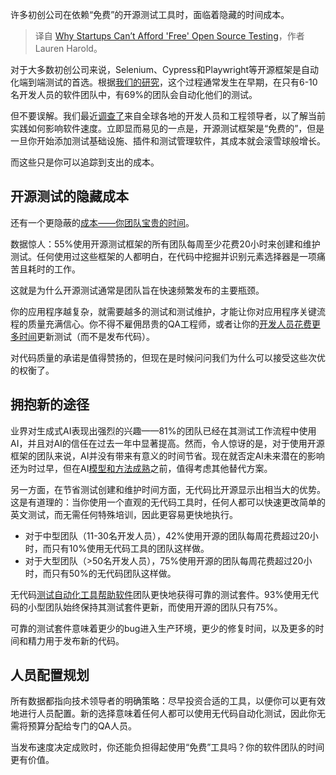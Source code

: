 
<!--
title: 为什么初创公司负担不起“免费”的开源测试
cover: https://cdn.thenewstack.io/media/2024/11/b7b51087-scott-graham-5fnmwej4taa-unsplash-1-scaled.jpg
-->

许多初创公司在依赖“免费”的开源测试工具时，面临着隐藏的时间成本。

> 译自 [Why Startups Can’t Afford 'Free' Open Source Testing](https://thenewstack.io/why-startups-cant-afford-free-open-source-testing/)，作者 Lauren Harold。

对于大多数初创公司来说，Selenium、Cypress和Playwright等开源框架是自动化端到端测试的首选。根据[我们的研究](https://www.rainforestqa.com/state-of-test-automation-2024)，这个过程通常发生在早期，在只有6-10名开发人员的软件团队中，有69%的团队会自动化他们的测试。

但不要误解。我们最近[调查了](https://3f88e834.streaklinks.com/CNMvUqKiouhZax-ddgBX5env/https%3A%2F%2Fwww.rainforestqa.com%2Fstate-of-test-automation-2024)来自全球各地的开发人员和工程领导者，以了解当前实践如何影响软件速度。立即显而易见的一点是，开源测试框架是“免费的”，但是一旦你开始添加测试基础设施、插件和测试管理软件，其成本就会滚雪球般增长。

而这些只是你可以追踪到支出的成本。

## 开源测试的隐藏成本

还有一个更隐蔽的[成本——你团队宝贵的时间](https://thenewstack.io/qa-why-observability-data-sampling-can-cost-devops-teams-time-and-money/)。

数据惊人：55%使用开源测试框架的所有团队每周至少花费20小时来创建和维护测试。任何使用过这些框架的人都明白，在代码中挖掘并识别元素选择器是一项痛苦且耗时的工作。

这就是为什么开源测试通常是团队旨在快速频繁发布的主要瓶颈。

你的应用程序越复杂，就需要越多的测试和测试维护，才能让你对应用程序关键流程的质量充满信心。你不得不雇佣昂贵的QA工程师，或者让你的[开发人员花费更多时间](https://thenewstack.io/why-traditional-logging-and-observability-waste-developer-time/)更新测试（而不是发布代码）。

对代码质量的承诺是值得赞扬的，但现在是时候问问我们为什么可以接受这些次优的权衡了。

## 拥抱新的途径

业界对生成式AI表现出强烈的兴趣——81%的团队已经在其测试工作流程中使用AI，并且对AI的信任在过去一年中显著提高。然而，令人惊讶的是，对于使用开源框架的团队来说，AI并没有带来有意义的时间节省。现在就否定AI未来潜在的影响还为时过早，但在AI[模型和方法成熟](https://thenewstack.io/kubernetes-maturity-model-your-expected-business-outcomes/)之前，值得考虑其他替代方案。

另一方面，在节省测试创建和维护时间方面，无代码比开源显示出相当大的优势。这是有道理的：当你使用一个直观的无代码工具时，任何人都可以快速更改简单的英文测试，而无需任何特殊培训，因此更容易更快地执行。

- 对于中型团队（11-30名开发人员），42%使用开源的团队每周花费超过20小时，而只有10%使用无代码工具的团队这样做。
- 对于大型团队（>50名开发人员），75%使用开源的团队每周花费超过20小时，而只有50%的无代码团队这样做。

无代码[测试自动化工具帮助软件](https://thenewstack.io/no-time-for-test-automation/)团队更快地获得可靠的测试套件。93%使用无代码的小型团队始终保持其测试套件更新，而使用开源的团队只有75%。

可靠的测试套件意味着更少的bug进入生产环境，更少的修复时间，以及更多的时间和精力用于发布新的代码。

## 人员配置规划

所有数据都指向技术领导者的明确策略：尽早投资合适的工具，以便你可以更有效地进行人员配置。新的选择意味着任何人都可以使用无代码自动化测试，因此你无需将预算分配给专门的QA人员。

当发布速度决定成败时，你还能负担得起使用“免费”工具吗？你的软件团队的时间更有价值。
